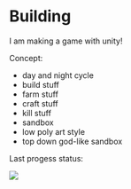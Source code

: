 # Building
I am making a game with unity!

Concept:
- day and night cycle
- build stuff
- farm stuff
- craft stuff
- kill stuff
- sandbox
- low poly art style
- top down god-like sandbox

Last progess status:

![](https://github.com/realTobby/Building/blob/master/Progess%20Screenshots/day5.gif)

